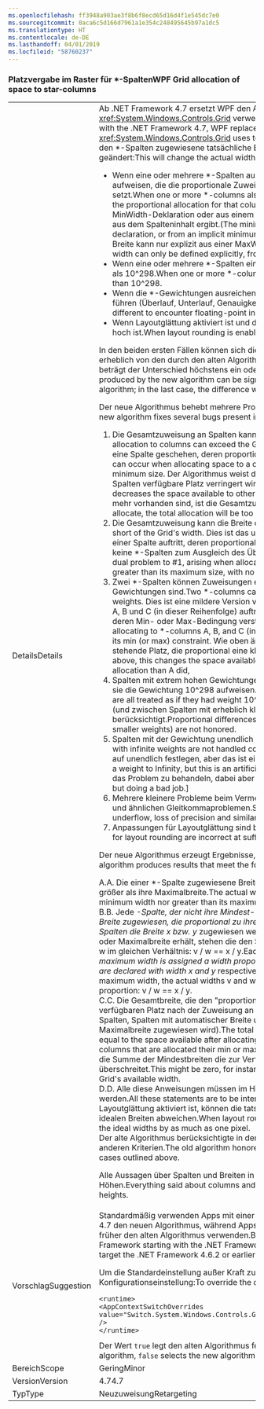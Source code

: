 ```yaml
---
ms.openlocfilehash: ff3948a903ae3f8b6f8ecd65d16d4f1e545dc7e0
ms.sourcegitcommit: 0aca6c5d166d7961a1e354c248495645b97a1dc5
ms.translationtype: HT
ms.contentlocale: de-DE
ms.lasthandoff: 04/01/2019
ms.locfileid: "58760237"
---
```

### <a name="wpf-grid-allocation-of-space-to-star-columns"></a><span data-ttu-id="54e28-101">Platzvergabe im Raster für \*-Spalten</span><span class="sxs-lookup"><span data-stu-id="54e28-101">WPF Grid allocation of space to star-columns</span></span>

|   |   |
|---|---|
|<span data-ttu-id="54e28-102">Details</span><span class="sxs-lookup"><span data-stu-id="54e28-102">Details</span></span>|<span data-ttu-id="54e28-103">Ab .NET Framework 4.7 ersetzt WPF den Algorithmus, den <xref:System.Windows.Controls.Grid> verwendet, um Platz für \*-Spalten zuzuweisen.</span><span class="sxs-lookup"><span data-stu-id="54e28-103">Starting with the .NET Framework 4.7, WPF replaces the algorithm that <xref:System.Windows.Controls.Grid> uses to allocate space to \*-columns.</span></span> <span data-ttu-id="54e28-104">Dadurch wird die den \*-Spalten zugewiesene tatsächliche Breite unter den folgenden Umständen geändert:</span><span class="sxs-lookup"><span data-stu-id="54e28-104">This will change the actual width assigned to \*-columns in a number of cases:</span></span><ul><li><span data-ttu-id="54e28-105">Wenn eine oder mehrere \*-Spalten außerdem eine Minimal- oder Maximalbreite aufweisen, die die proportionale Zuweisung für die betreffende Spalte außer Kraft setzt.</span><span class="sxs-lookup"><span data-stu-id="54e28-105">When one or more \*-columns also have a minimum or maximum width that overrides the proportional allocation for that column.</span></span> <span data-ttu-id="54e28-106">(Die Minimalbreite kann aus einer expliziten MinWidth-Deklaration oder aus einem impliziten Minimalwert abgeleitet werden, der sich aus dem Spalteninhalt ergibt.</span><span class="sxs-lookup"><span data-stu-id="54e28-106">(The minimum width can derive from an explicit MinWidth declaration, or from an implicit minimum obtained from the column's content.</span></span> <span data-ttu-id="54e28-107">Die maximale Breite kann nur explizit aus einer MaxWidth-Deklaration definiert werden.)</span><span class="sxs-lookup"><span data-stu-id="54e28-107">The maximum width can only be defined explicitly, from a MaxWidth declaration.)</span></span></li><li><span data-ttu-id="54e28-108">Wenn eine oder mehrere \*-Spalten eine extrem große \*-Gewichtung deklarieren, größer als 10^298.</span><span class="sxs-lookup"><span data-stu-id="54e28-108">When one or more \*-columns declare an extremely large \*-weight, greater than 10^298.</span></span></li><li><span data-ttu-id="54e28-109">Wenn die \*-Gewichtungen ausreichend verschieden sind, um zu Gleitkommainstabilität zu führen (Überlauf, Unterlauf, Genauigkeitsverlust).</span><span class="sxs-lookup"><span data-stu-id="54e28-109">When the \*-weights are sufficiently different to encounter floating-point instability (overflow, underflow, loss of precision).</span></span></li><li><span data-ttu-id="54e28-110">Wenn Layoutglättung aktiviert ist und der effektive DPI-Wert der Anzeige ausreichend hoch ist.</span><span class="sxs-lookup"><span data-stu-id="54e28-110">When layout rounding is enabled, and the effective display DPI is sufficiently high.</span></span></li></ul><span data-ttu-id="54e28-111">In den beiden ersten Fällen können sich die vom neuen Algorithmus erzeugten Breiten erheblich von den durch den alten Algorithmus erzeugten unterscheiden; im letzten Fall beträgt der Unterschied höchstens ein oder zwei Pixel.</span><span class="sxs-lookup"><span data-stu-id="54e28-111">In the first two cases, the widths produced by the new algorithm can be significantly different from those produced by the old algorithm; in the last case, the difference will be at most one or two pixels.</span></span><p/><span data-ttu-id="54e28-112">Der neue Algorithmus behebt mehrere Probleme, die beim alten Algorithmus auftreten:</span><span class="sxs-lookup"><span data-stu-id="54e28-112">The new algorithm fixes several bugs present in the old algorithm:</span></span><ol><li><span data-ttu-id="54e28-113">Die Gesamtzuweisung an Spalten kann die Breite des Rasters überschreiten.</span><span class="sxs-lookup"><span data-stu-id="54e28-113">Total allocation to columns can exceed the Grid's width.</span></span> <span data-ttu-id="54e28-114">Dies kann beim Zuweisen von Platz an eine Spalte geschehen, deren proportionaler Anteil geringer als ihre Mindestgröße ist.</span><span class="sxs-lookup"><span data-stu-id="54e28-114">This can occur when allocating space to a column whose proportional share is less than its minimum size.</span></span> <span data-ttu-id="54e28-115">Der Algorithmus weist die Mindestgröße zu, wodurch der für andere Spalten verfügbare Platz verringert wird.</span><span class="sxs-lookup"><span data-stu-id="54e28-115">The algorithm allocates the minimum size, which decreases the space available to other columns.</span></span> <span data-ttu-id="54e28-116">Wenn keine zuzuweisenden \*-Spalten mehr vorhanden sind, ist die Gesamtzuweisung zu groß.</span><span class="sxs-lookup"><span data-stu-id="54e28-116">If there are no \*-columns left to allocate, the total allocation will be too large.</span></span></li><li><span data-ttu-id="54e28-117">Die Gesamtzuweisung kann die Breite des Rasters unterschreiten.</span><span class="sxs-lookup"><span data-stu-id="54e28-117">Total allocation can fall short of the Grid's width.</span></span> <span data-ttu-id="54e28-118">Dies ist das umgekehrte Problem zu Nr. 1, das beim Zuweisen zu einer Spalte auftritt, deren proportionaler Anteil größer als ihre Maximalgröße ist, wenn keine \*-Spalten zum Ausgleich des Über- oder Untermaßes vorhanden sind.</span><span class="sxs-lookup"><span data-stu-id="54e28-118">This is the dual problem to #1, arising when allocating to a column whose proportional share is greater than its maximum size, with no \*-columns left to take up the slack.</span></span></li><li><span data-ttu-id="54e28-119">Zwei \*-Spalten können Zuweisungen erhalten, die nicht proportional zu ihren \*-Gewichtungen sind.</span><span class="sxs-lookup"><span data-stu-id="54e28-119">Two \*-columns can receive allocations not proportional to their \*-weights.</span></span> <span data-ttu-id="54e28-120">Dies ist eine mildere Version von Nr. 1/Nr. 2, die beim Zuweisen zu den \*-Spalten A, B und C (in dieser Reihenfolge) auftritt, wobei der proportionale Anteil von B gegen deren Min- oder Max-Bedingung verstößt.</span><span class="sxs-lookup"><span data-stu-id="54e28-120">This is a milder version of #1/#2, arising when allocating to \*-columns A, B, and C (in that order), where B's proportional share violates its min (or max) constraint.</span></span> <span data-ttu-id="54e28-121">Wie oben ändert sich dadurch der für Spalte C zur Verfügung stehende Platz, die proportional eine kleinere (oder größeren) Zuweisung als A erhält.</span><span class="sxs-lookup"><span data-stu-id="54e28-121">As above, this changes the space available to column C, who gets less (or more) proportional allocation than A did,</span></span></li><li><span data-ttu-id="54e28-122">Spalten mit extrem hohen Gewichtungen (&gt; 10^298) werden alle behandelt, als würden sie die Gewichtung 10^298 aufweisen.</span><span class="sxs-lookup"><span data-stu-id="54e28-122">Columns with extremely large weights (&gt; 10^298) are all treated as if they had weight 10^298.</span></span> <span data-ttu-id="54e28-123">Proportionale Unterschiede zwischen ihnen (und zwischen Spalten mit erheblich kleineren Gewichtungen) werden nicht berücksichtigt.</span><span class="sxs-lookup"><span data-stu-id="54e28-123">Proportional differences between them (and between columns with slightly smaller weights) are not honored.</span></span></li><li><span data-ttu-id="54e28-124">Spalten mit der Gewichtung unendlich werden nicht ordnungsgemäß behandelt.</span><span class="sxs-lookup"><span data-stu-id="54e28-124">Columns with infinite weights are not handled correctly.</span></span> <span data-ttu-id="54e28-125">[Tatsächlich lässt sich die Gewichtung nicht auf unendlich festlegen, aber das ist eine künstliche Einschränkung.</span><span class="sxs-lookup"><span data-stu-id="54e28-125">[Actually you can't set a weight to Infinity, but this is an artificial restriction.</span></span> <span data-ttu-id="54e28-126">Der Zuweisungscode hat versucht, das Problem zu behandeln, dabei aber versagt.]</span><span class="sxs-lookup"><span data-stu-id="54e28-126">The allocation code was trying to handle it, but doing a bad job.]</span></span></li><li><span data-ttu-id="54e28-127">Mehrere kleinere Probleme beim Vermeiden von Überlauf, Unterlauf, Genauigkeitsverlust und ähnlichen Gleitkommaproblemen.</span><span class="sxs-lookup"><span data-stu-id="54e28-127">Several minor problems while avoiding overflow, underflow, loss of precision and similar floating-point issues.</span></span></li><li><span data-ttu-id="54e28-128">Anpassungen für Layoutglättung sind bei ausreichend hohem DPI fehlerhaft.</span><span class="sxs-lookup"><span data-stu-id="54e28-128">Adjustments for layout rounding are incorrect at sufficiently high DPI.</span></span></li></ol><span data-ttu-id="54e28-129">Der neue Algorithmus erzeugt Ergebnisse, die den folgenden Kriterien genügen:</span><span class="sxs-lookup"><span data-stu-id="54e28-129">The new algorithm produces results that meet the following criteria:</span></span><p/><span data-ttu-id="54e28-130">A.</span><span class="sxs-lookup"><span data-stu-id="54e28-130">A.</span></span> <span data-ttu-id="54e28-131">Die einer \*-Spalte zugewiesene Breite ist niemals kleiner als ihre Mindestbreite oder größer als ihre Maximalbreite.</span><span class="sxs-lookup"><span data-stu-id="54e28-131">The actual width assigned to a \*-column is never less than its minimum width nor greater than its maximum width.</span></span><br/><span data-ttu-id="54e28-132">B.</span><span class="sxs-lookup"><span data-stu-id="54e28-132">B.</span></span> <span data-ttu-id="54e28-133">Jede <em>-Spalte, der nicht ihre Mindest- oder Maximalbreite zugewiesen wird, wird eine Breite zugewiesen, die proportional zu ihrer <em>-Gewichtung ist. Genauer gesagt, wenn zwei Spalten die Breite x</em> bzw. y</em> zugewiesen werden und keine der beiden Spalten ihre Minimal- oder Maximalbreite erhält, stehen die den Spalten zugewiesenen tatsächlichen Breiten v und w im gleichen Verhältnis: v / w == x / y.</span><span class="sxs-lookup"><span data-stu-id="54e28-133">Each <em>-column that is not assigned its minimum or maximum width is assigned a width proportional to its <em>-weight. To be precise, if two columns are declared with width x</em> and y</em> respectively, and if neither column receives its minimum or maximum width, the actual widths v and w assigned to the columns are in the same proportion: v / w == x / y.</span></span><br/><span data-ttu-id="54e28-134">C.</span><span class="sxs-lookup"><span data-stu-id="54e28-134">C.</span></span> <span data-ttu-id="54e28-135">Die Gesamtbreite, die den &quot;proportionalen&quot; \*-Spalten zugewiesen wird, entspricht dem verfügbaren Platz nach der Zuweisung an die Spalten, die Bedingungen unterliegen (feste Spalten, Spalten mit automatischer Breite und \*-Spalten, denen die Minimal- oder Maximalbreite zugewiesen wird).</span><span class="sxs-lookup"><span data-stu-id="54e28-135">The total width allocated to &quot;proportional&quot; \*-columns is equal to the space available after allocating to the constrained columns (fixed, auto, and \*-columns that are allocated their min or max width).</span></span> <span data-ttu-id="54e28-136">Diese kann Null sein, beispielsweise, wenn die Summe der Mindestbreiten die zur Verfügung stehende Breite des Rasters überschreitet.</span><span class="sxs-lookup"><span data-stu-id="54e28-136">This might be zero, for instance if the sum of the minimum widths exceeds the Grid's available width.</span></span><br/><span data-ttu-id="54e28-137">D.</span><span class="sxs-lookup"><span data-stu-id="54e28-137">D.</span></span> <span data-ttu-id="54e28-138">Alle diese Anweisungen müssen im Hinblick auf das &quot;ideale&quot; Layout interpretiert werden.</span><span class="sxs-lookup"><span data-stu-id="54e28-138">All these statements are to be interpreted with respect to the &quot;ideal&quot; layout.</span></span> <span data-ttu-id="54e28-139">Wenn Layoutglättung aktiviert ist, können die tatsächlichen Breiten um bis zu ein Pixel von den idealen Breiten abweichen.</span><span class="sxs-lookup"><span data-stu-id="54e28-139">When layout rounding is in effect, the actual widths can differ from the ideal widths by as much as one pixel.</span></span><br/><span data-ttu-id="54e28-140">Der alte Algorithmus berücksichtigte in den oben dargestellten Fällen (A), nicht jedoch die anderen Kriterien.</span><span class="sxs-lookup"><span data-stu-id="54e28-140">The old algorithm honored (A) but failed to honor the other criteria in the cases outlined above.</span></span><p/><span data-ttu-id="54e28-141">Alle Aussagen über Spalten und Breiten in diesem Artikel gelten ebenso für Zeilen und Höhen.</span><span class="sxs-lookup"><span data-stu-id="54e28-141">Everything said about columns and widths in this article applies as well to rows and heights.</span></span>|
|<span data-ttu-id="54e28-142">Vorschlag</span><span class="sxs-lookup"><span data-stu-id="54e28-142">Suggestion</span></span>|<span data-ttu-id="54e28-143">Standardmäßig verwenden Apps mit einer .NET Framework-Zielplattform ab .NET Framework 4.7 den neuen Algorithmus, während Apps mit der Zielplattform .NET Framework 4.6.2 oder früher den alten Algorithmus verwenden.</span><span class="sxs-lookup"><span data-stu-id="54e28-143">By default, apps that target versions of the .NET Framework starting with the .NET Framework 4.7 will see the new algorithm, while apps that target the .NET Framework 4.6.2 or earlier versions will see the old algorithm.</span></span><p/><span data-ttu-id="54e28-144">Um die Standardeinstellung außer Kraft zu setzen, verwenden Sie die folgenden Konfigurationseinstellung:</span><span class="sxs-lookup"><span data-stu-id="54e28-144">To override the default, use the following configuration setting:</span></span><pre><code class="lang-xml">&lt;runtime&gt;&#13;&#10;&lt;AppContextSwitchOverrides value=&quot;Switch.System.Windows.Controls.Grid.StarDefinitionsCanExceedAvailableSpace=true&quot; /&gt;&#13;&#10;&lt;/runtime&gt;&#13;&#10;</code></pre><span data-ttu-id="54e28-145">Der Wert <code>true</code> legt den alten Algorithmus fest, <code>false</code> den neuen.</span><span class="sxs-lookup"><span data-stu-id="54e28-145">The value <code>true</code> selects the old algorithm, <code>false</code> selects the new algorithm.</span></span>|
|<span data-ttu-id="54e28-146">Bereich</span><span class="sxs-lookup"><span data-stu-id="54e28-146">Scope</span></span>|<span data-ttu-id="54e28-147">Gering</span><span class="sxs-lookup"><span data-stu-id="54e28-147">Minor</span></span>|
|<span data-ttu-id="54e28-148">Version</span><span class="sxs-lookup"><span data-stu-id="54e28-148">Version</span></span>|<span data-ttu-id="54e28-149">4.7</span><span class="sxs-lookup"><span data-stu-id="54e28-149">4.7</span></span>|
|<span data-ttu-id="54e28-150">Typ</span><span class="sxs-lookup"><span data-stu-id="54e28-150">Type</span></span>|<span data-ttu-id="54e28-151">Neuzuweisung</span><span class="sxs-lookup"><span data-stu-id="54e28-151">Retargeting</span></span>|

